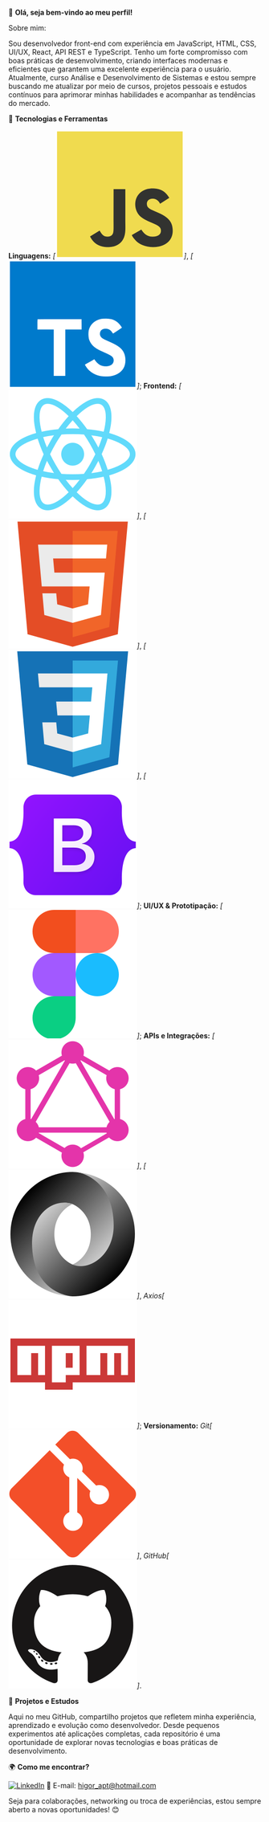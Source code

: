 👋 **Olá, seja bem-vindo ao meu perfil!**

Sobre mim:

Sou desenvolvedor front-end com experiência em JavaScript, HTML, CSS, UI/UX, React, API REST e TypeScript. Tenho um forte compromisso com boas práticas de desenvolvimento, criando interfaces modernas e eficientes que garantem uma excelente experiência para o usuário.
Atualmente, curso Análise e Desenvolvimento de Sistemas e estou sempre buscando me atualizar por meio de cursos, projetos pessoais e estudos contínuos para aprimorar minhas habilidades e acompanhar as tendências do mercado.

🚀 **Tecnologias e Ferramentas**

**Linguagens:** *[![JavaScript](https://raw.githubusercontent.com/devicons/devicon/master/icons/javascript/javascript-original.svg)]*, *[![TypeScript](https://raw.githubusercontent.com/devicons/devicon/master/icons/typescript/typescript-original.svg)]*;
**Frontend:** *[![React.js](https://raw.githubusercontent.com/devicons/devicon/master/icons/react/react-original.svg)]*, *[![HTML5](https://raw.githubusercontent.com/devicons/devicon/master/icons/html5/html5-original.svg)]*, *[![CSS3](https://raw.githubusercontent.com/devicons/devicon/master/icons/css3/css3-original.svg)]*, *[![Bootstrap](https://raw.githubusercontent.com/devicons/devicon/master/icons/bootstrap/bootstrap-original.svg)]*;
**UI/UX & Prototipação:** *[![Figma](https://raw.githubusercontent.com/devicons/devicon/master/icons/figma/figma-original.svg)]*;
**APIs e Integrações:** *[![API](https://raw.githubusercontent.com/devicons/devicon/master/icons/graphql/graphql-plain.svg)]*, *[![REST API](https://raw.githubusercontent.com/devicons/devicon/master/icons/json/json-original.svg)]*, *Axios[![JavaScript](https://raw.githubusercontent.com/devicons/devicon/master/icons/npm/npm-original-wordmark.svg)]*;
**Versionamento:** *Git[![JavaScript](https://raw.githubusercontent.com/devicons/devicon/master/icons/git/git-original.svg)]*, *GitHub[![JavaScript](https://raw.githubusercontent.com/devicons/devicon/master/icons/github/github-original.svg)]*.

📌 **Projetos e Estudos**

Aqui no meu GitHub, compartilho projetos que refletem minha experiência, aprendizado e evolução como desenvolvedor. Desde pequenos experimentos até aplicações completas, cada repositório é uma oportunidade de explorar novas tecnologias e boas práticas de desenvolvimento.

🌍 **Como me encontrar?**
 
[![LinkedIn](https://img.shields.io/badge/LinkedIn-0077B5?style=for-the-badge&logo=linkedin&logoColor=white)](https://www.linkedin.com/in/higor-bernardes-6a41b0230/)
📧 E-mail: higor_apt@hotmail.com


Seja para colaborações, networking ou troca de experiências, estou sempre aberto a novas oportunidades! 😊
